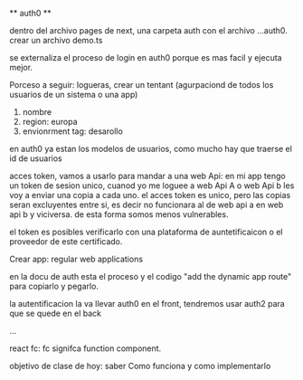 

** auth0 **

dentro del archivo pages de next, una carpeta auth con el archivo ...auth0.
crear un archivo demo.ts

se externaliza el proceso de login en auth0 porque es mas facil y ejecuta mejor.

Porceso a seguir: logueras, crear un tentant (agurpaciond de todos los usuarios de un sistema o una app)
1. nombre
2. region: europa
3. envionrment tag: desarollo

en auth0 ya estan los modelos de usuarios, como mucho hay que traerse el id de usuarios

acces token, vamos a usarlo para mandar a una web Api: en mi app tengo un token de sesion unico, cuanod yo me loguee a web Api A o web Api b les voy a enviar una copia a cada uno. el acces token es unico, pero las copias seran excluyentes entre si, es decir no funcionara al de web api a en web api b y viciversa. de esta forma somos menos vulnerables.

el token es posibles verificarlo con una plataforma de auntetificaicon o el proveedor de este certificado.

Crear app: regular web applications

en la docu de auth esta el proceso y el codigo  "add the dynamic app route" para copiarlo y pegarlo.

la autentificacion la va llevar auth0 en el front, tendremos  usar auth2 para que se quede en el back

...

react fc: fc signifca function component.

objetivo de clase de hoy: saber Como funciona y como implementarlo


